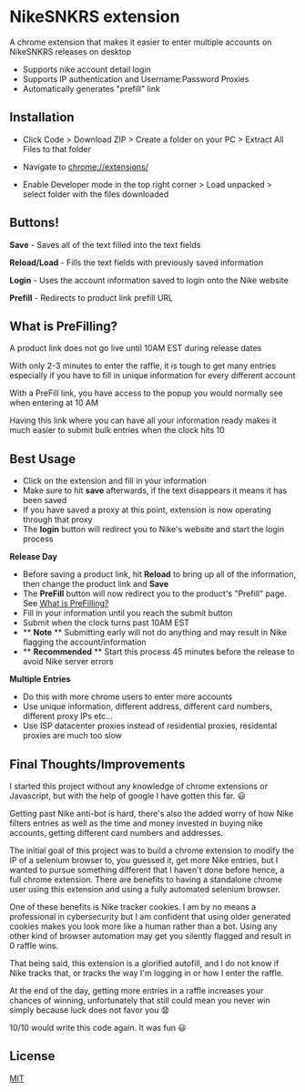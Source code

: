 # NikeSNKRS extension

A chrome extension that makes it easier to enter multiple accounts on NikeSNKRS releases on desktop

- Supports nike account detail login 
- Supports IP authentication and Username:Password Proxies 
- Automatically generates "prefill" link


## Installation

 - Click Code > Download ZIP > Create a folder on your PC > Extract All Files to that folder

 - Navigate to [chrome://extensions/](chrome://extensions/) 

 - Enable Developer mode in the top right corner > Load unpacked > select folder with the files downloaded


## Buttons!
**Save** - Saves all of the text filled into the text fields

**Reload/Load** - Fills the text fields with previously saved information 

**Login** - Uses the account information saved to login onto the Nike website 

**Prefill** - Redirects to product link prefill URL

## What is PreFilling? 
A product link does not go live until 10AM EST during release dates 

With only 2-3 minutes to enter the raffle, it is tough to get many entries especially if you have to fill in unique information for every different account

With a PreFill link, you have access to the popup you would normally see when entering at 10 AM

Having this link where you can have all your information ready makes it much easier to submit bulk entries when the clock hits 10

## Best Usage 

- Click on the extension and fill in your information 
- Make sure to hit **save** afterwards, if the text disappears it means it has been saved 
- If you have saved a proxy at this point, extension is now operating through that proxy
- The **login** button will redirect you to Nike's website and start the login process 

**Release Day**
- Before saving a product link, hit **Reload** to bring up all of the information, then change the product link and **Save**
- The **PreFill** button will now redirect you to the product's "Prefill" page. See [What is PreFilling?](what-is-prefilling?)
- Fill in your information until you reach the submit button
- Submit when the clock turns past 10AM EST 
-  ** **Note** ** Submitting early will not do anything and may result in Nike flagging the account/information
- ** **Recommended** ** Start this process 45 minutes before the release to avoid Nike server errors

**Multiple Entries** 

- Do this with more chrome users to enter more accounts
- Use unique information, different address, different card numbers, different proxy IPs etc...
- Use ISP datacenter proxies instead of residential proxies, residental proxies are much too slow  

## Final Thoughts/Improvements 
I started this project without any knowledge of chrome extensions or Javascript, but with the help of google I have gotten this far. :smiley:

Getting past Nike anti-bot is hard, there's also the added worry of how Nike filters entries as well as the time and money invested in buying nike accounts, getting different card numbers and addresses. 

The initial goal of this project was to build a chrome extension to modify the IP of a selenium browser to, you guessed it, get more Nike entries, but I wanted to pursue something different that I haven't done before hence, a full chrome extension. There are benefits to having a standalone chrome user using this extension and using a fully automated selenium browser. 

One of these benefits is Nike tracker cookies. I am by no means a professional in cybersecurity but I am confident that using older generated cookies makes you look more like a human rather than a bot. Using any other kind of browser automation may get you silently flagged and result in 0 raffle wins. 

That being said, this extension is a glorified autofill, and I do not know if Nike tracks that, or tracks the way I'm logging in or how I enter the raffle. 

At the end of the day, getting more entries in a raffle increases your chances of winning, unfortunately that still could mean you never win simply because luck does not favor you :anguished:

10/10 would write this code again. It was fun :smiley:
## License
[MIT](https://choosealicense.com/licenses/mit/)
